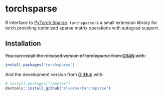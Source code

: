 
<!-- README.md is generated from README.Rmd. Please edit that file -->

# torchsparse

<!-- badges: start -->
<!-- badges: end -->

R interface to [PyTorch
Sparse](https://github.com/rusty1s/pytorch_sparse). `torchsparse` is a
small extension library for torch providing optimized sparse matrix
operations with autograd support.

## Installation

~~You can install the released version of torchsparse from
[CRAN](https://CRAN.R-project.org) with:~~

``` r
install.packages("torchsparse")
```

And the development version from [GitHub](https://github.com/) with:

``` r
# install.packages("remotes")
devtools::install_github("mlverse/torchsparse")
```
